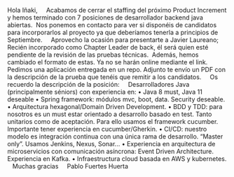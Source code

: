 Hola Iñaki,     Acabamos de cerrar el staffing del próximo Product Increment y hemos terminado con 7 posiciones de desarrollador backend java abiertas.  Nos ponemos en contacto para ver si disponéis de candidatos para incorporarlos al proyecto ya que deberíamos tenerla a principios de Septiembre.     Aprovecho la ocasión para presentarte a Javier Laureano; Recién incorporado como Chapter Leader de back, él será quien esté pendiente de la revisión de las pruebas técnicas.  Además, hemos cambiado el formato de estas. Ya no se harán online mediante el link. Pedimos una aplicación entregada en un repo. Adjunto te envío un PDF con la descripción de la prueba que tenéis que remitir a los candidatos.     Os recuerdo la descripción de la posición:     Desarrolladores Java (principalmente séniors) con experiencia en:
•    Java 8 must, Java 11 deseable
•    Spring framework: módulos mvc, boot, data. Security deseable.
•    Arquitectura hexagonal/Domain Driven Development.
•    BDD y TDD: para nosotros es un must estar orientado a desarrollo basado en test. Tanto unitarios como de aceptación. Para ello usamos el framework cucumber. Importante tener experiencia en cucumber/Gherkin.
•    CI/CD: nuestro modelo es integración continua con una única rama de desarrollo. “Master only”. Usamos Jenkins, Nexus, Sonar...
•    Experiencia en arquitectura de microservicios con comunicación asíncrona: Event Driven Architecture. Experiencia en Kafka.
•    Infraestructura cloud basada en AWS y kubernetes.
   Muchas gracias 
   Pablo Fuertes Huerta 

